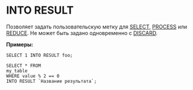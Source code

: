 # INTO RESULT

Позволяет задать пользовательскую метку для [SELECT](select/index.md), [PROCESS](process.md) или [REDUCE](reduce.md). Не может быть задано одновременно с [DISCARD](discard.md).

**Примеры:**

``` yql
SELECT 1 INTO RESULT foo;
```

``` yql
SELECT * FROM
my_table
WHERE value % 2 == 0
INTO RESULT `Название результата`;
```



